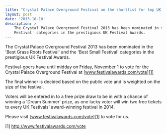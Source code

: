 ```yaml
---
title: "Crystal Palace Overground Festival on the shortlist for top UK Festival Awards!"
layout: post
date: '2013-10-10'
description: >
    The Crystal Palace Overground Festival 2013 has been nominated in the 'Best Grass Roots Festival' and the 'Best Small
    Festival' categories in the prestigious UK Festival Awards.
---
```


The Crystal Palace Overground Festival 2013 has been nominated in the 'Best Grass Roots Festival' and the 'Best Small 
Festival' categories in the prestigious UK Festival Awards.
 
Festival-goers have until midday on Friday, November 1 to vote for the Crystal Palace Overground Festival at [www.festivalawards.com/vote][1]
 
The final winner is decided based on the public vote and is weighted on the size of the festival.
 
Voters will be entered in to a free prize draw to be in with a chance of winning a 'Dream Summer' prize, as one lucky 
voter will win two free tickets to every UK Festivals' award-winning festival in 2014.
 
Please visit [www.festivalawards.com/vote][1] to vote for us.

[1] http://www.festivalawards.com/vote
